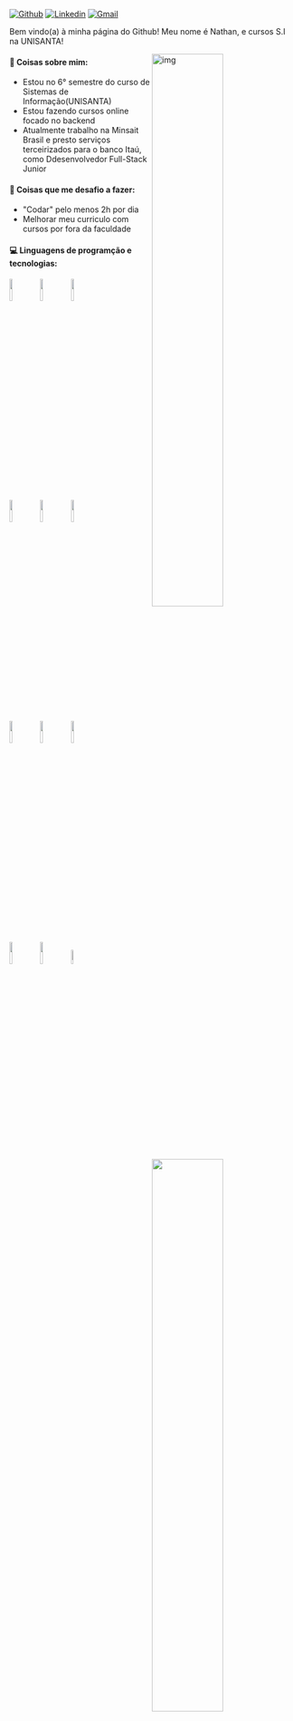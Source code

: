 [![Github](https://img.shields.io/badge/-Github-000?style=flat&logo=Github&logoColor=white)](https://github.com/nathanfiorito)
[![Linkedin](https://img.shields.io/badge/-LinkedIn-blue?style=flat&logo=Linkedin&logoColor=white)](https://www.linkedin.com/in/nathanfiorito/)
[![Gmail](https://img.shields.io/badge/-Gmail-c14438?style=flat&logo=Gmail&logoColor=white)](mailto:contato@nathanfiorito.dev.br)

Bem vindo(a) à minha página do Github! Meu nome é Nathan, e cursos S.I na UNISANTA!  

<img align="right" alt="img" src="https://media.giphy.com/media/VTtANKl0beDFQRLDTh/giphy.gif" width="50%" height="auto" />


#### 🌱 Coisas sobre mim: 
- Estou no 6° semestre do curso de Sistemas de Informação(UNISANTA)
- Estou fazendo cursos online focado no backend 
- Atualmente trabalho na Minsait Brasil e presto serviços terceirizados para o banco Itaú, como Ddesenvolvedor Full-Stack Junior

#### :muscle: Coisas que me desafio a fazer:
- "Codar" pelo menos 2h por dia
- Melhorar meu curriculo com cursos por fora da faculdade

#### :computer: Linguagens de programção e tecnologias: 
<p>
<img width="50%" align="right" src="https://github-readme-stats.vercel.app/api?username=nathanfiorito&show_icons=true&hide_border=true" />
<img width="10%" src="https://cdn.worldvectorlogo.com/logos/c--4.svg">
<img width="10%" src="https://www.vectorlogo.zone/logos/typescriptlang/typescriptlang-icon.svg">
<img width="10%" src="https://www.vectorlogo.zone/logos/angular/angular-icon.svg">	
<br />
<img width="10%" src="https://www.vectorlogo.zone/logos/php/php-horizontal.svg">
<img width="10%" src="https://www.vectorlogo.zone/logos/python/python-icon.svg">
<img width="10%" src="https://www.vectorlogo.zone/logos/java/java-icon.svg">
<br />
<img width="10%" src="https://www.vectorlogo.zone/logos/mysql/mysql-icon.svg">
<img width="10%" src="https://www.vectorlogo.zone/logos/w3_html5/w3_html5-icon.svg">
<img width="10%" src="https://www.vectorlogo.zone/logos/netlifyapp_watercss/netlifyapp_watercss-ar21.svg">
<br/>
<img width="10%" src="https://www.vectorlogo.zone/logos/reactjs/reactjs-icon.svg">
<img width="10%" src="https://www.vectorlogo.zone/logos/nodejs/nodejs-icon.svg">
<img width="8%" src="https://www.vectorlogo.zone/logos/nestjs/nestjs-icon.svg">
</p>
